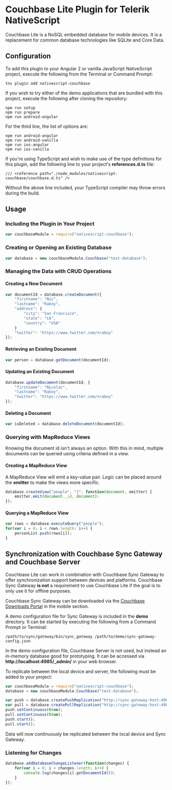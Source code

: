 # Couchbase Lite Plugin for Telerik NativeScript

Couchbase Lite is a NoSQL embedded database for mobile devices.  It is a replacement for common database technologies like SQLite and Core Data.

## Configuration

To add this plugin to your Angular 2 or vanilla JavaScript NativeScript project, execute the following from the Terminal or Command Prompt:

```
tns plugin add nativescript-couchbase
```

If you wish to try either of the demo applications that are bundled with this project, execute the following after cloning the repository:

```
npm run setup
npm run prepare
npm run android-angular
```

For the third line, the list of options are:

```
npm run android-angular
npm run android-vanilla
npm run ios-angular
npm run ios-vanilla
```

If you're using TypeScript and wish to make use of the type definitions for this plugin, add the following line to your project's **references.d.ts** file:

```
/// <reference path="./node_modules/nativescript-couchbase/couchbase.d.ts" />
```

Without the above line included, your TypeScript compiler may throw errors during the build.

## Usage

### Including the Plugin in Your Project

```javascript
var couchbaseModule = require("nativescript-couchbase");
```

### Creating or Opening an Existing Database

```javascript
var database = new couchbaseModule.Couchbase("test-database");
```

### Managing the Data with CRUD Operations

#### Creating a New Document

```javascript
var documentId = database.createDocument({
    "firstname": "Nic",
    "lastname": "Raboy",
    "address": {
        "city": "San Francisco",
        "state": "CA",
        "country": "USA"
    }
    "twitter": "https://www.twitter.com/nraboy"
});
```

#### Retrieving an Existing Document

```javascript
var person = database.getDocument(documentId);
```

#### Updating an Existing Document

```javascript
database.updateDocument(documentId, {
    "firstname": "Nicolas",
    "lastname": "Raboy",
    "twitter": "https://www.twitter.com/nraboy"
});
```

#### Deleting a Document

```javascript
var isDeleted = database.deleteDocument(documentId);
```

### Querying with MapReduce Views

Knowing the document id isn't always an option.  With this in mind, multiple documents can be queried using criteria defined in a view.

#### Creating a MapReduce View

A MapReduce View will emit a key-value pair.  Logic can be placed around the **emitter** to make the views more specific.

```javascript
database.createView("people", "1", function(document, emitter) {
    emitter.emit(document._id, document);
});
```

#### Querying a MapReduce View

```javascript
var rows = database.executeQuery("people");
for(var i = 0; i < rows.length; i++) {
    personList.push(rows[i]);
}
```

## Synchronization with Couchbase Sync Gateway and Couchbase Server

Couchbase Lite can work in combination with Couchbase Sync Gateway to offer synchronization support between devices and platforms.  Couchbase Sync Gateway **is not** a requirement to use Couchbase Lite if the goal is to only use it for offline purposes.

Couchbase Sync Gateway can be downloaded via the [Couchbase Downloads Portal](http://www.couchbase.com/downloads) in the mobile section.

A demo configuration file for Sync Gateway is included in the **demo** directory.  It can be started by executing the following from a Command Prompt or Terminal:

```
/path/to/sync/gateway/bin/sync_gateway /path/to/demo/sync-gateway-config.json
```

In the demo configuration file, Couchbase Server is not used, but instead an in-memory database good for prototyping.  It can be accessed via **http://localhost:4985/_admin/** in your web browser.

To replicate between the local device and server, the following must be added to your project:

```javascript
var couchbaseModule = require("nativescript-couchbase");
database = new couchbaseModule.Couchbase("test-database");

var push = database.createPushReplication("http://sync-gateway-host:4984/test-database");
var pull = database.createPullReplication("http://sync-gateway-host:4984/test-database");
push.setContinuous(true);
pull.setContinuous(true);
push.start();
pull.start();
```

Data will now continuously be replicated between the local device and Sync Gateway.

### Listening for Changes

```javascript
database.addDatabaseChangeListener(function(changes) {
    for(var i = 0; i < changes.length; i++) {
        console.log(changes[i].getDocumentId());
    }
});
```
